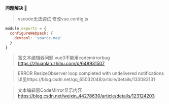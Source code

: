 **问题解决 🚧**
> vscode无法调试 
修改vue.config.js 
```js
module.exports = {
  configureWebpack: {
    devtool: 'source-map'
  }
}
```
> 富文本编辑器问题
vue3不能用codemirrorbug https://zhuanlan.zhihu.com/p/648931507

>ERROR ResizeObserver loop completed with undelivered notifications
详见https://blog.csdn.net/qq_65032048/article/details/133083131

>文本编辑器CodeMirror显示内容
https://blog.csdn.net/weixin_44278630/article/details/123124203
